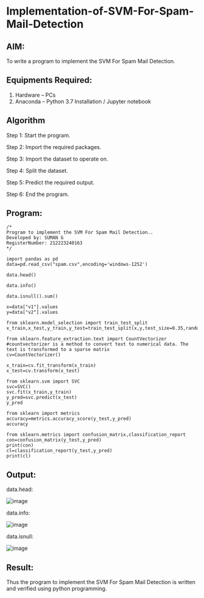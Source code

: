 # Implementation-of-SVM-For-Spam-Mail-Detection

## AIM:
To write a program to implement the SVM For Spam Mail Detection.

## Equipments Required:
1. Hardware – PCs
2. Anaconda – Python 3.7 Installation / Jupyter notebook

## Algorithm
Step 1: Start the program.

Step 2: Import the required packages.

Step 3: Import the dataset to operate on.

Step 4: Split the dataset.

Step 5: Predict the required output.

Step 6: End the program.

## Program:
```
/*
Program to implement the SVM For Spam Mail Detection..
Developed by: SUMAN G
RegisterNumber: 212223240163
*/
```

```
import pandas as pd
data=pd.read_csv("spam.csv",encoding='windows-1252')

data.head()

data.info()

data.isnull().sum()

x=data["v1"].values
y=data["v2"].values

from sklearn.model_selection import train_test_split
x_train,x_test,y_train,y_test=train_test_split(x,y,test_size=0.35,random_state=0)

from sklearn.feature_extraction.text import CountVectorizer
#countvectorizer is a method to convert text to numerical data. The text is transformed to a sparse matrix
cv=CountVectorizer()

x_train=cv.fit_transform(x_train)
x_test=cv.transform(x_test)

from sklearn.svm import SVC
svc=SVC()
svc.fit(x_train,y_train)
y_pred=svc.predict(x_test)
y_pred

from sklearn import metrics
accuracy=metrics.accuracy_score(y_test,y_pred)
accuracy

from sklearn.metrics import confusion_matrix,classification_report
con=confusion_matrix(y_test,y_pred)
print(con)
cl=classification_report(y_test,y_pred)
print(cl)
```

## Output:

data.head:

![image](https://github.com/user-attachments/assets/5409a3f5-a4c8-4834-b09f-e3d53434a021)

data.info:

![image](https://github.com/user-attachments/assets/f2ff642a-c01f-4af9-a678-d2f060abc118)

data.isnull:

![image](https://github.com/user-attachments/assets/04d86014-2f49-4070-9bec-28842bb5dc3f)


## Result:
Thus the program to implement the SVM For Spam Mail Detection is written and verified using python programming.
